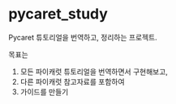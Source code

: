 # pycaret_study

Pycaret 튜토리얼을 번역하고, 정리하는 프로젝트.

목표는
1. 모든 파이캐럿 튜토리얼을 번역하면서 구현해보고,
2. 다른 파이캐럿 참고자료를 포함하여
3. 가이드를 만들기
